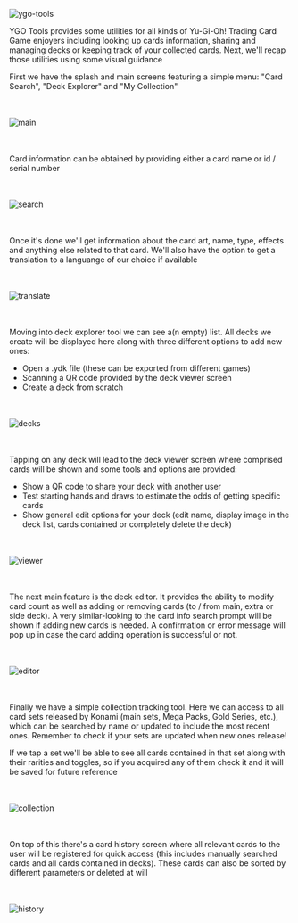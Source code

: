 ![ygo-tools](https://github.com/jmmdev/ygo-tools/assets/100143610/72a9751f-155e-44ec-b1d7-d21bd5b0c5a7)

YGO Tools provides some utilities for all kinds of Yu-Gi-Oh! Trading Card Game enjoyers including looking up cards information, sharing and managing decks or keeping track of your collected cards. Next, we'll recap those utilities using some visual guidance

First we have the splash and main screens featuring a simple menu: "Card Search", "Deck Explorer" and "My Collection"

<br></br>
![main](https://github.com/jmmdev/ygo-tools/assets/100143610/ea608bf3-ce9a-42e7-950b-d1cab9c1ba8d)

<br></br>
Card information can be obtained by providing either a card name or id / serial number

<br></br>
![search](https://github.com/jmmdev/ygo-tools/assets/100143610/f4c78a0a-55a0-442e-8e27-cb3b508c2c7d)

<br></br>
Once it's done we'll get information about the card art, name, type, effects and anything else related to that card. We'll also have the option to get a translation to a languange of our choice if available

<br></br>
![translate](https://github.com/jmmdev/ygo-tools/assets/100143610/5630a798-deaf-40b5-bff5-d7354d7e1d85)

<br></br>
Moving into deck explorer tool we can see a(n empty) list. All decks we create will be displayed here along with three different options to add new ones:
- Open a .ydk file (these can be exported from different games)
- Scanning a QR code provided by the deck viewer screen
- Create a deck from scratch

<br></br>
![decks](https://github.com/jmmdev/ygo-tools/assets/100143610/30d598b1-594c-4ed3-a798-6a9095e87d96)

<br></br>
Tapping on any deck will lead to the deck viewer screen where comprised cards will be shown and some tools and options are provided:
- Show a QR code to share your deck with another user
- Test starting hands and draws to estimate the odds of getting specific cards
- Show general edit options for your deck (edit name, display image in the deck list, cards contained or completely delete the deck)

<br></br>
![viewer](https://github.com/jmmdev/ygo-tools/assets/100143610/dd2ad8d5-e92d-4f86-a661-6dc86ed394fc)

<br></br>
The next main feature is the deck editor. It provides the ability to modify card count as well as adding or removing cards (to / from main, extra or side deck). A very similar-looking to the card info search prompt
will be shown if adding new cards is needed. A confirmation or error message will pop up in case the card adding operation is successful or not. 

<br></br>
![editor](https://github.com/jmmdev/ygo-tools/assets/100143610/8067f1f6-bbb3-463d-a935-cae725aaa1db)

<br></br>
Finally we have a simple collection tracking tool. Here we can access to all card sets released by Konami (main sets, Mega Packs, Gold Series, etc.), which can be searched by name or updated to include the most recent ones. Remember
to check if your sets are updated when new ones release!

If we tap a set we'll be able to see all cards contained in that set along with their rarities and toggles, so if you acquired any of them check it and it will be saved for future reference

<br></br>
![collection](https://github.com/jmmdev/ygo-tools/assets/100143610/b46011ea-f1f2-4ad0-bddc-620c515ee698)

<br></br>
On top of this there's a card history screen where all relevant cards to the user will be registered for quick access (this includes manually searched cards and all cards contained in decks). These cards can also be sorted
by different parameters or deleted at will

<br></br>
![history](https://github.com/jmmdev/ygo-tools/assets/100143610/38642fc1-7e0e-4d4f-9c76-46dd9eb4dcfe)
